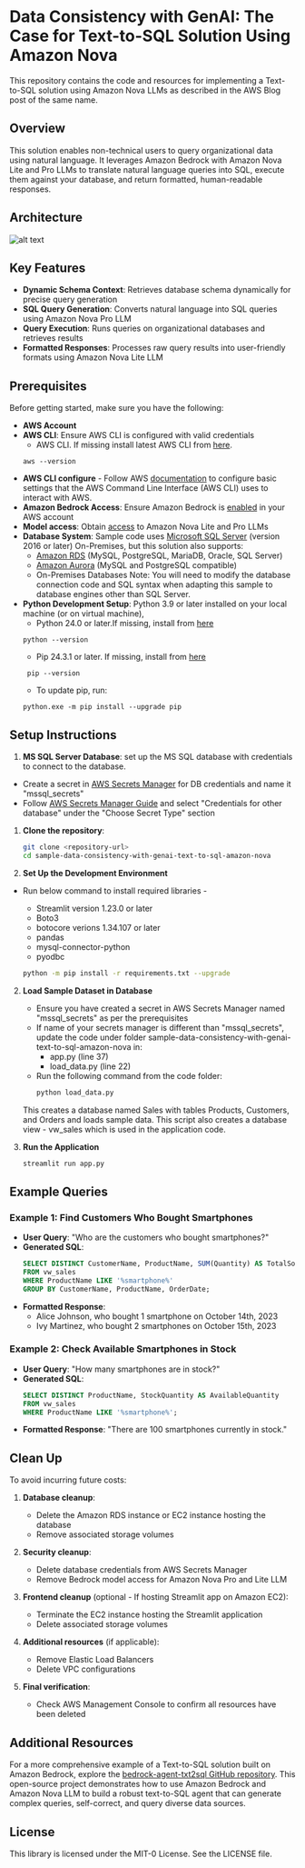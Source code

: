 # Data Consistency with GenAI: The Case for Text-to-SQL Solution Using Amazon Nova

This repository contains the code and resources for implementing a Text-to-SQL solution using Amazon Nova LLMs as described in the AWS Blog post of the same name.

## Overview

This solution enables non-technical users to query organizational data using natural language. It leverages Amazon Bedrock with Amazon Nova Lite and Pro LLMs to translate natural language queries into SQL, execute them against your database, and return formatted, human-readable responses.

## Architecture 

![alt text](<image (27).png>)


## Key Features

- **Dynamic Schema Context**: Retrieves database schema dynamically for precise query generation
- **SQL Query Generation**: Converts natural language into SQL queries using Amazon Nova Pro LLM
- **Query Execution**: Runs queries on organizational databases and retrieves results
- **Formatted Responses**: Processes raw query results into user-friendly formats using Amazon Nova Lite LLM

## Prerequisites
Before getting started, make sure you have the following:

- **AWS Account** 
- **AWS CLI**: Ensure AWS CLI is configured with valid credentials
  - AWS CLI. If missing install latest AWS CLI from [here](https://docs.aws.amazon.com/cli/latest/userguide/install-cliv2.html).
   ```shell
   aws --version
   ```
- **AWS CLI configure** - Follow AWS [documentation](https://docs.aws.amazon.com/cli/latest/userguide/cli-configure-files.html) to configure basic settings that the AWS Command Line Interface (AWS CLI) uses to interact with AWS.
- **Amazon Bedrock Access**: Ensure Amazon Bedrock is [enabled](https://docs.aws.amazon.com/bedrock/latest/userguide/setting-up.html) in your AWS account
- **Model access**: Obtain [access](https://docs.aws.amazon.com/bedrock/latest/userguide/model-access.html) to Amazon Nova Lite and Pro LLMs
- **Database System**: Sample code uses [Microsoft SQL Server](https://www.microsoft.com/en-us/sql-server/sql-server-downloads) (version 2016 or later) On-Premises, but this solution also supports:
   - [Amazon RDS](https://aws.amazon.com/rds/) (MySQL, PostgreSQL, MariaDB, Oracle, SQL Server) 
   - [Amazon Aurora](https://aws.amazon.com/rds/aurora/) (MySQL and PostgreSQL compatible)
   - On-Premises Databases
   Note: You will need to modify the database connection code and SQL syntax when adapting this sample to database engines other than SQL Server.
- **Python Development Setup**: Python 3.9 or later installed on your local machine (or on virtual machine),
   - Python 24.0 or later.If missing, install from [here](https://www.python.org/downloads/)
    ```shell
    python --version
    ```
   - Pip 24.3.1 or later. If missing, install from [here](https://pip.pypa.io/en/stable/installation/)
   ```shell
    pip --version
    ```
   - To update pip, run: 
    ```shell
    python.exe -m pip install --upgrade pip
    ```

## Setup Instructions
1. **MS SQL Server Database**: set up the MS SQL database with credentials to connect to the database.
  - Create a secret in [AWS Secrets Manager](https://aws.amazon.com/secrets-manager/) for DB credentials and name it "mssql_secrets"
  - Follow [AWS Secrets Manager Guide](https://docs.aws.amazon.com/dms/latest/sbs/schema-conversion-oracle-postgresql-step-4.html) and select "Credentials for other database" under the "Choose Secret Type" section

1. **Clone the repository**:
   ```bash
   git clone <repository-url>
   cd sample-data-consistency-with-genai-text-to-sql-amazon-nova
   ```

1. **Set Up the Development Environment**
- Run below command to install required libraries -
   - Streamlit version 1.23.0 or later
   - Boto3
   - botocore verions 1.34.107 or later
   - pandas
   - mysql-connector-python
   - pyodbc

   ```bash
   python -m pip install -r requirements.txt --upgrade
   ```

2. **Load Sample Dataset in Database**
   - Ensure you have created a secret in AWS Secrets Manager named "mssql_secrets" as per the prerequisites
   - If name of your secrets manager is different than "mssql_secrets", update the code under folder sample-data-consistency-with-genai-text-to-sql-amazon-nova in:
     - app.py (line 37)
     - load_data.py (line 22)
   - Run the following command from the code folder:
     ```bash
     python load_data.py
     ```
   This creates a database named Sales with tables Products, Customers, and Orders and loads sample data. This script also creates a database view - vw_sales which is used in the application code.

3. **Run the Application**
   ```bash
   streamlit run app.py
   ```

## Example Queries

### Example 1: Find Customers Who Bought Smartphones
- **User Query**: "Who are the customers who bought smartphones?"
- **Generated SQL**: 
  ```sql
  SELECT DISTINCT CustomerName, ProductName, SUM(Quantity) AS TotalSoldQuantity 
  FROM vw_sales 
  WHERE ProductName LIKE '%smartphone%' 
  GROUP BY CustomerName, ProductName, OrderDate;
  ```
- **Formatted Response**:
  - Alice Johnson, who bought 1 smartphone on October 14th, 2023
  - Ivy Martinez, who bought 2 smartphones on October 15th, 2023

### Example 2: Check Available Smartphones in Stock
- **User Query**: "How many smartphones are in stock?"
- **Generated SQL**:
  ```sql
  SELECT DISTINCT ProductName, StockQuantity AS AvailableQuantity 
  FROM vw_sales 
  WHERE ProductName LIKE '%smartphone%';
  ```
- **Formatted Response**: "There are 100 smartphones currently in stock."

## Clean Up

To avoid incurring future costs:

1. **Database cleanup**:
   - Delete the Amazon RDS instance or EC2 instance hosting the database
   - Remove associated storage volumes

2. **Security cleanup**:
   - Delete database credentials from AWS Secrets Manager
   - Remove Bedrock model access for Amazon Nova Pro and Lite LLM

3. **Frontend cleanup** (optional - If hosting Streamlit app on Amazon EC2):
   - Terminate the EC2 instance hosting the Streamlit application
   - Delete associated storage volumes

4. **Additional resources** (if applicable):
   - Remove Elastic Load Balancers
   - Delete VPC configurations

5. **Final verification**:
   - Check AWS Management Console to confirm all resources have been deleted

## Additional Resources

For a more comprehensive example of a Text-to-SQL solution built on Amazon Bedrock, explore the [bedrock-agent-txt2sql GitHub repository](https://github.com/aws-samples/bedrock-agent-txt2sql). This open-source project demonstrates how to use Amazon Bedrock and Amazon Nova LLM to build a robust text-to-SQL agent that can generate complex queries, self-correct, and query diverse data sources.

## License

This library is licensed under the MIT-0 License. See the LICENSE file.